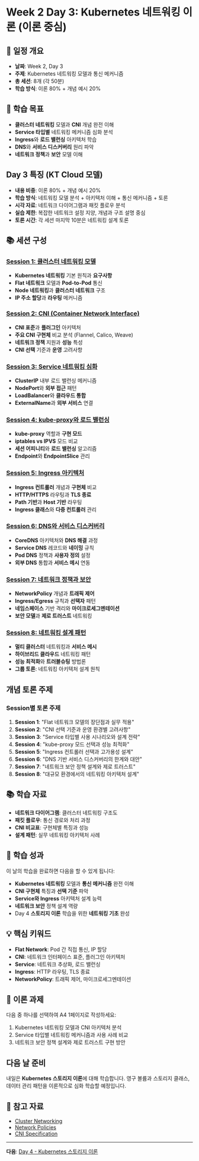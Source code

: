 # Week 2 Day 3: Kubernetes 네트워킹 이론 (이론 중심)

## 📅 일정 개요
- **날짜**: Week 2, Day 3
- **주제**: Kubernetes 네트워킹 모델과 통신 메커니즘
- **총 세션**: 8개 (각 50분)
- **학습 방식**: 이론 80% + 개념 예시 20%

## 🎯 학습 목표
- **클러스터 네트워킹** 모델과 **CNI** 개념 완전 이해
- **Service 타입별** 네트워킹 메커니즘 심화 분석
- **Ingress**와 **로드 밸런싱** 아키텍처 학습
- **DNS**와 **서비스 디스커버리** 원리 파악
- **네트워크 정책**과 **보안** 모델 이해

## Day 3 특징 (KT Cloud 모델)
- **내용 비중**: 이론 80% + 개념 예시 20%
- **학습 방식**: 네트워킹 모델 분석 + 아키텍처 이해 + 통신 메커니즘 + 토론
- **시각 자료**: 네트워크 다이어그램과 패킷 플로우 분석
- **실습 제한**: 복잡한 네트워크 설정 지양, 개념과 구조 설명 중심
- **토론 시간**: 각 세션 마지막 10분은 네트워킹 설계 토론

## 📚 세션 구성

### [Session 1: 클러스터 네트워킹 모델](./session_01.md)
- **Kubernetes 네트워킹** 기본 원칙과 **요구사항**
- **Flat 네트워크** 모델과 **Pod-to-Pod** 통신
- **Node 네트워킹**과 **클러스터 네트워크** 구조
- **IP 주소 할당**과 **라우팅** 메커니즘

### [Session 2: CNI (Container Network Interface)](./session_02.md)
- **CNI 표준**과 **플러그인** 아키텍처
- **주요 CNI 구현체** 비교 분석 (Flannel, Calico, Weave)
- **네트워크 정책** 지원과 **성능** 특성
- **CNI 선택** 기준과 **운영** 고려사항

### [Session 3: Service 네트워킹 심화](./session_03.md)
- **ClusterIP** 내부 로드 밸런싱 메커니즘
- **NodePort**와 **외부 접근** 패턴
- **LoadBalancer**와 **클라우드 통합**
- **ExternalName**과 **외부 서비스** 연결

### [Session 4: kube-proxy와 로드 밸런싱](./session_04.md)
- **kube-proxy** 역할과 **구현 모드**
- **iptables vs IPVS** 모드 비교
- **세션 어피니티**와 **로드 밸런싱** 알고리즘
- **Endpoint**와 **EndpointSlice** 관리

### [Session 5: Ingress 아키텍처](./session_05.md)
- **Ingress 컨트롤러** 개념과 **구현체** 비교
- **HTTP/HTTPS** 라우팅과 **TLS 종료**
- **Path 기반**과 **Host 기반** 라우팅
- **Ingress 클래스**와 **다중 컨트롤러** 관리

### [Session 6: DNS와 서비스 디스커버리](./session_06.md)
- **CoreDNS** 아키텍처와 **DNS 해결** 과정
- **Service DNS** 레코드와 **네이밍** 규칙
- **Pod DNS** 정책과 **사용자 정의** 설정
- **외부 DNS** 통합과 **서비스 메시** 연동

### [Session 7: 네트워크 정책과 보안](./session_07.md)
- **NetworkPolicy** 개념과 **트래픽 제어**
- **Ingress/Egress** 규칙과 **선택자** 패턴
- **네임스페이스** 기반 격리와 **마이크로세그멘테이션**
- **보안 모델**과 **제로 트러스트** 네트워킹

### [Session 8: 네트워킹 설계 패턴](./session_08.md)
- **멀티 클러스터** 네트워킹과 **서비스 메시**
- **하이브리드 클라우드** 네트워킹 패턴
- **성능 최적화**와 **트러블슈팅** 방법론
- **그룹 토론**: 네트워킹 아키텍처 설계 원칙

## 개념 토론 주제

### Session별 토론 주제
1. **Session 1**: "Flat 네트워크 모델의 장단점과 실무 적용"
2. **Session 2**: "CNI 선택 기준과 운영 환경별 고려사항"
3. **Session 3**: "Service 타입별 사용 시나리오와 설계 전략"
4. **Session 4**: "kube-proxy 모드 선택과 성능 최적화"
5. **Session 5**: "Ingress 컨트롤러 선택과 고가용성 설계"
6. **Session 6**: "DNS 기반 서비스 디스커버리의 한계와 대안"
7. **Session 7**: "네트워크 보안 정책 설계와 제로 트러스트"
8. **Session 8**: "대규모 환경에서의 네트워킹 아키텍처 설계"

## 📚 학습 자료
- **네트워크 다이어그램**: 클러스터 네트워킹 구조도
- **패킷 플로우**: 통신 경로와 처리 과정
- **CNI 비교표**: 구현체별 특징과 성능
- **설계 패턴**: 실무 네트워킹 아키텍처 사례

## 🎯 학습 성과
이 날의 학습을 완료하면 다음을 할 수 있게 됩니다:
- **Kubernetes 네트워킹** 모델과 **통신 메커니즘** 완전 이해
- **CNI 구현체** 특징과 **선택 기준** 파악
- **Service와 Ingress** 아키텍처 설계 능력
- **네트워크 보안** 정책 설계 역량
- Day 4 **스토리지 이론** 학습을 위한 **네트워킹 기초** 완성

## 💡 핵심 키워드
- **Flat Network**: Pod 간 직접 통신, IP 할당
- **CNI**: 네트워크 인터페이스 표준, 플러그인 아키텍처
- **Service**: 네트워크 추상화, 로드 밸런싱
- **Ingress**: HTTP 라우팅, TLS 종료
- **NetworkPolicy**: 트래픽 제어, 마이크로세그멘테이션

## 📝 이론 과제
다음 중 하나를 선택하여 A4 1페이지로 작성하세요:
1. Kubernetes 네트워킹 모델과 CNI 아키텍처 분석
2. Service 타입별 네트워킹 메커니즘과 사용 사례 비교
3. 네트워크 보안 정책 설계와 제로 트러스트 구현 방안

## 다음 날 준비
내일은 **Kubernetes 스토리지 이론**에 대해 학습합니다. 영구 볼륨과 스토리지 클래스, 데이터 관리 패턴을 이론적으로 심화 학습할 예정입니다.

## 🔗 참고 자료
- [Cluster Networking](https://kubernetes.io/docs/concepts/cluster-administration/networking/)
- [Network Policies](https://kubernetes.io/docs/concepts/services-networking/network-policies/)
- [CNI Specification](https://github.com/containernetworking/cni)

---
**다음**: [Day 4 - Kubernetes 스토리지 이론](../day_04/README.md)